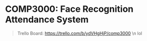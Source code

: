 # COMP3000: Face Recognition Attendance System

> Trello Board: https://trello.com/b/ydVHgHjP/comp3000 \n
> lol
